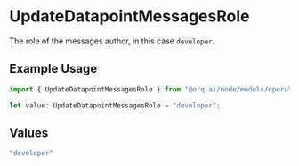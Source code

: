 # UpdateDatapointMessagesRole

The role of the messages author, in this case  `developer`.

## Example Usage

```typescript
import { UpdateDatapointMessagesRole } from "@orq-ai/node/models/operations";

let value: UpdateDatapointMessagesRole = "developer";
```

## Values

```typescript
"developer"
```